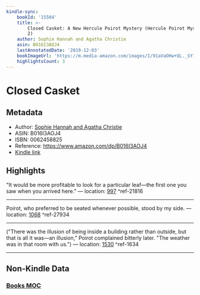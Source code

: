 ```yaml
---
kindle-sync:
    bookId: '15504'
    title: >-
        Closed Casket: A New Hercule Poirot Mystery (Hercule Poirot Mysteries Book
        2)
    author: Sophie Hannah and Agatha Christie
    asin: B016I3AOJ4
    lastAnnotatedDate: '2019-12-03'
    bookImageUrl: 'https://m.media-amazon.com/images/I/91aVaOHw+QL._SY160.jpg'
    highlightsCount: 3
---
```


# Closed Casket

## Metadata

-   Author: [Sophie Hannah and Agatha Christie](https://www.amazon.comundefined)
-   ASIN: B016I3AOJ4
-   ISBN: 0062458825
-   Reference: https://www.amazon.com/dp/B016I3AOJ4
-   [Kindle link](kindle://book?action=open&asin=B016I3AOJ4)

## Highlights

"It would be more profitable to look for a particular leaf—the first one you saw when you arrived here." — location: [997](kindle://book?action=open&asin=B016I3AOJ4&location=997) ^ref-21816

---

Poirot, who preferred to be seated whenever possible, stood by my side. — location: [1068](kindle://book?action=open&asin=B016I3AOJ4&location=1068) ^ref-27934

---

("There was the illusion of being inside a building rather than outside, but that is all it was—an illusion," Poirot complained bitterly later. "The weather was in that room with us.") — location: [1530](kindle://book?action=open&asin=B016I3AOJ4&location=1530) ^ref-1634

---

## Non-Kindle Data

### [Books MOC](Books%20MOC.md)
